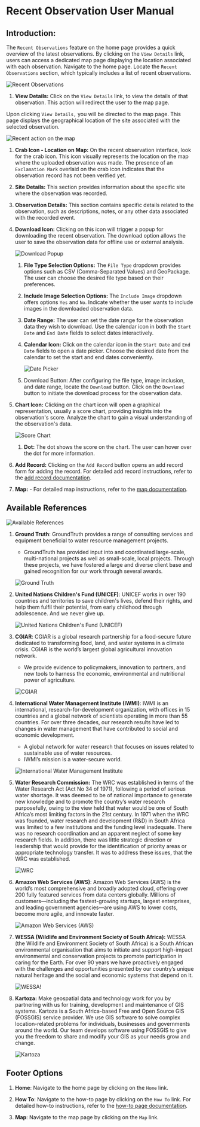 # Recent Observation User Manual

## Introduction:

The `Recent Observations` feature on the home page provides a quick overview of the latest observations. By clicking on the `View Details` link, users can access a dedicated map page displaying the location associated with each observation. Navigate to the home page. Locate the `Recent Observations` section, which typically includes a list of recent observations.

![Recent Observations](./img/recent-observation-1.png)

1. **View Details:** Click on the `View Details` link, to view the details of that observation. This action will redirect the user to the map page.

Upon clicking `View Details,` you will be directed to the map page. This page displays the geographical location of the site associated with the selected observation.

![Recent action on the map](./img/recent-observation-2.png)

1. **Crab Icon - Location on Map:** On the recent observation interface, look for the crab icon.
This icon visually represents the location on the map where the uploaded observation was made. The presence of an `Exclamation Mark` overlaid on the crab icon indicates that the observation record has not been verified yet.

2. **Site Details:** This section provides information about the specific site where the observation was recorded.

3. **Observation Details:** This section contains specific details related to the observation, such as descriptions, notes, or any other data associated with the recorded event.

4. **Download Icon:** Clicking on this icon will trigger a popup for downloading the recent observation. The download option allows the user to save the observation data for offline use or external analysis.

    ![Download Popup](./img/recent-observation-3.png)

    1. **File Type Selection Options:** The `File Type` dropdown provides options such as CSV (Comma-Separated Values) and GeoPackage. The user can choose the desired file type based on their preferences.

    2. **Include Image Selection Options:** The `Include Image` dropdown offers options `Yes` and `No`. Indicate whether the user wants to include images in the downloaded observation data.

    3. **Date Range:** The user can set the date range for the observation data they wish to download. Use the calendar icon in both the `Start Date` and `End Date` fields to select dates interactively.

    4. **Calendar Icon:** Click on the calendar icon in the `Start Date` and `End Date` fields to open a date picker. Choose the desired date from the calendar to set the start and end dates conveniently.

        ![Date Picker](./img/recent-observation-5.png)

    5. Download Button: After configuring the file type, image inclusion, and date range, locate the `Download` button. Click on the `Download` button to initiate the download process for the observation data.

5. **Chart Icon:** Clicking on the chart icon will open a graphical representation, usually a score chart, providing insights into the observation's score. Analyze the chart to gain a visual understanding of the observation's data.

    ![Score Chart](./img/recent-observation-4.png)

    1. **Dot:** The dot shows the score on the chart. The user can hover over the dot for more information.

6. **Add Record:** Clicking on the `Add Record` button opens an add record form for adding the record. For detailed add record instructions, refer to the [add record documentation](../upload/add-record.md).

7. **Map:** - For detailed map instructions, refer to the [map documentation](./map.md).

## Available References

![Available References](./img/landing-page-13.png)

1. **Ground Truth**: GroundTruth provides a range of consulting services and equipment beneficial to water resource management projects.

    - GroundTruth has provided input into and coordinated large-scale, multi-national projects as well as small-scale, local projects. Through these projects, we have fostered a large and diverse client base and gained recognition for our work through several awards. 

    ![Ground Truth](./img/landing-page-14.png)

2. **United Nations Children's Fund (UNICEF)**: UNICEF works in over 190 countries and territories to save children's lives, defend their rights, and help them fulfil their potential, from early childhood through adolescence. And we never give up.

    ![United Nations Children's Fund (UNICEF)](./img/landing-page-18.png)

3. **CGIAR**: CGIAR is a global research partnership for a food-secure future dedicated to transforming food, land, and water systems in a climate crisis. CGIAR is the world’s largest global agricultural innovation network.
    - We provide evidence to policymakers, innovation to partners, and new tools to harness the economic, environmental and nutritional power of agriculture.

    ![CGIAR](./img/landing-page-17.png)

4. **International Water Management Institute (IWMI)**: IWMI is an international, research-for-development organization, with offices in 15 countries and a global network of scientists operating in more than 55 countries. For over three decades, our research results have led to changes in water management that have contributed to social and economic development.

    - A global network for water research that focuses on issues related to sustainable use of water resources.
    - IWMI’s mission is a water-secure world.

    ![International Water Management Institute](./img/landing-page-15.png)

5. **Water Research Commission:** The WRC was established in terms of the Water Research Act (Act No 34 of 1971), following a period of serious water shortage. It was deemed to be of national importance to generate new knowledge and to promote the country’s water research purposefully, owing to the view held that water would be one of South Africa’s most limiting factors in the 21st century. In 1971 when the WRC was founded, water research and development (R&D) in South Africa was limited to a few institutions and the funding level inadequate. There was no research coordination and an apparent neglect of some key research fields. In addition, there was little strategic direction or leadership that would provide for the identification of priority areas or appropriate technology transfer. It was to address these issues, that the WRC was established.

    ![WRC](./how-to/img/how-to-12.png)

6. **Amazon Web Services (AWS)**: Amazon Web Services (AWS) is the world’s most comprehensive and broadly adopted cloud, offering over 200 fully featured services from data centers globally. Millions of customers—including the fastest-growing startups, largest enterprises, and leading government agencies—are using AWS to lower costs, become more agile, and innovate faster.

    ![Amazon Web Services (AWS)](./img/landing-page-16.png)

7. **WESSA (Wildlife and Environment Society of South Africa):** WESSA (the Wildlife and Environment Society of South Africa) is a South African environmental organisation that aims to initiate and support high-impact environmental and conservation projects to promote participation in caring for the Earth. For over 90 years we have proactively engaged with the challenges and opportunities presented by our country’s unique natural heritage and the social and economic systems that depend on it.

    ![WESSA!](./how-to/img/how-to-13.png)

8. **Kartoza:** Make geospatial data and technology work for you by partnering with us for training, development and maintenance of GIS systems. Kartoza is a South Africa-based Free and Open Source GIS (FOSSGIS) service provider. We use GIS software to solve complex location-related problems for individuals, businesses and governments around the world. Our team develops software using FOSSGIS to give you the freedom to share and modify your GIS as your needs grow and change.

    ![Kartoza](./how-to/img/how-to-14.png)

## Footer Options

1. **Home**: Navigate to the home page by clicking on the `Home` link.

2. **How To**: Navigate to the how-to page by clicking on the `How To` link. For detailed how-to instructions, refer to the [how-to page documentation](./how-to/how-to.md).

3. **Map**: Navigate to the map page by clicking on the `Map` link.
